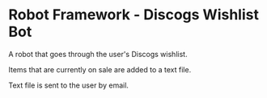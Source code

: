 # Robot Framework - Discogs Wishlist Bot

A robot that goes through the user's Discogs wishlist.

Items that are currently on sale are added to a text file.

Text file is sent to the user by email.
